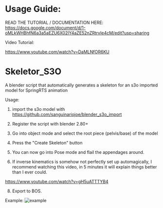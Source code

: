 # Usage Guide:
READ THE TUTORIAL / DOCUMENTATION HERE: https://docs.google.com/document/d/1-oMLkWHBhfN6a3a5aEZU6X02lY4aZE52nZRtrvIe4cM/edit?usp=sharing

Video Tutorial:

https://www.youtube.com/watch?v=DaMLNfOR6KU

# Skeletor_S3O
A blender script that automatically generates a skeleton for an s3o imported model for SpringRTS animation

Usage:
1. import the s3o model with https://github.com/sanguinariojoe/blender_s3o_import

2. Register the script with blender 2.80+ 

3. Go into object mode and select the root piece (pelvis/base) of the model

5. Press the "Create Skeleton" button

6. You can now go into Pose mode and flail the appendages around. 

7. If inverse kinematics is somehow not perfectly set up automagically, I recommend watching this video, in 5 minutes it will explain things better than I ever could.

https://www.youtube.com/watch?v=gH5uATTTYB4

8. Export to BOS.


Example: 
![example](example.gif)
